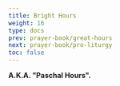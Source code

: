```yaml
---
title: Bright Hours
weight: 16
type: docs
prev: prayer-book/great-hours
next: prayer-book/pro-liturgy
toc: false
---
```


**A.K.A. "Paschal Hours".**